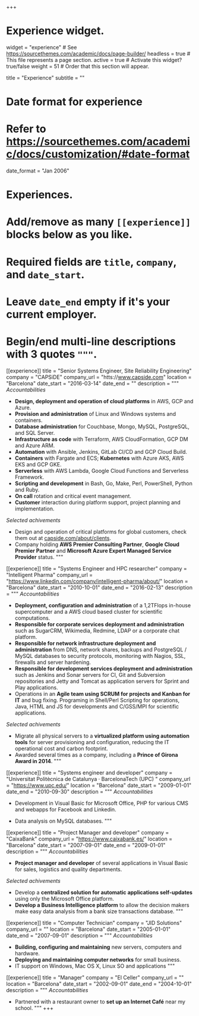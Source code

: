 +++
# Experience widget.
widget = "experience"  # See https://sourcethemes.com/academic/docs/page-builder/
headless = true  # This file represents a page section.
active = true  # Activate this widget? true/false
weight = 51  # Order that this section will appear.

title = "Experience"
subtitle = ""

# Date format for experience
#   Refer to https://sourcethemes.com/academic/docs/customization/#date-format
date_format = "Jan 2006"

# Experiences.
#   Add/remove as many `[[experience]]` blocks below as you like.
#   Required fields are `title`, `company`, and `date_start`.
#   Leave `date_end` empty if it's your current employer.
#   Begin/end multi-line descriptions with 3 quotes `"""`.
[[experience]]
  title = "Senior Systems Engineer, Site Reliability Engineering"
  company = "CAPSiDE"
  company_url = "htts://www.capside.com"
  location = "Barcelona"
  date_start = "2016-03-14"
  date_end = ""
  description = """
  *Accountabilities*
  
  * **Design, deployment and operation of cloud platforms** in AWS, GCP and Azure.
  * **Provision and administration** of Linux and Windows systems and containers.
  * **Database administration** for Couchbase, Mongo, MySQL, PostgreSQL, and SQL Server.
  * **Infrastructure as code** with Terraform, AWS CloudFormation, GCP DM and Azure ARM.
  * **Automation** with Ansible, Jenkins, GitLab CI/CD and GCP Cloud Build.
  * **Containers** with Fargate and ECS; **Kubernetes** with Azure AKS, AWS EKS and GCP GKE.
  * **Serverless** with AWS Lambda, Google Cloud Functions and Serverless Framework.
  * **Scripting and development** in Bash, Go, Make, Perl, PowerShell, Python and Ruby.
  * **On call** rotation and critical event management.
  * **Customer** interaction during platform support, project planning and implementation.

  *Selected achivements*

  * Design and operation of critical platforms for global customers, check them out at [capside.com/about/clients](https://www.capside.com/about/clients/).
  * Company holding **AWS Premier Consulting Partner**, **Google Cloud Premier Partner** and **Microsoft Azure Expert Managed Service Provider** status.
  """

[[experience]]
  title = "Systems Engineer and HPC researcher"
  company = "Intelligent Pharma"
  company_url = "https://www.linkedin.com/company/intelligent-pharma/about/"
  location = "Barcelona"
  date_start = "2010-10-01"
  date_end = "2016-02-13"
  description = """
  *Accountabilities*
  
  * **Deployment, configuration and administration** of a 1,2TFlops in-house supercomputer and a AWS cloud based cluster for scientific computations.
  * **Responsible for corporate services deployment and administration** such as SugarCRM, Wikimedia, Redmine, LDAP or a corporate chat platform.
  * **Responsible for network infrastructure deployment and administration** from DNS, network shares, backups and PostgreSQL / MySQL databases to security protocols, monitoring with Nagios, SSL, firewalls and server hardening.
  * **Responsible for development services deployment and administration** such as Jenkins and Sonar servers for CI, Git and Subversion repositories and Jetty and Tomcat as application servers for Sprint and Play applications.
  * Operations in an **Agile team using SCRUM for projects and Kanban for IT** and bug fixing. Programing in Shell/Perl Scripting for operations, Java, HTML and JS for developments and C/GSS/MPI for scientific applications.

  *Selected achivements*

  * Migrate all physical servers to a **virtualized platform using automation tools** for server provisioning and configuration, reducing the IT operational cost and carbon footprint.
  * Awarded several times as a company, including a **Prince of Girona Award in 2014**.
  """

[[experience]]
  title = "Systems engineer and developer"
  company = "Universitat Politècnica de Catalunya · BarcelonaTech (UPC) "
  company_url = "https://www.upc.edu/"
  location = "Barcelona"
  date_start = "2009-01-01"
  date_end = "2010-09-30"
  description = """
  *Accountabilities*
  
  * Development in Visual Basic for Microsoft Office, PHP for various CMS and webapps for Facebook and Linkedin.

  * Data analysis on MySQL databases.
  """

[[experience]]
  title = "Project Manager and developer"
  company = "CaixaBank"
  company_url = "https://www.caixabank.es/"
  location = "Barcelona"
  date_start = "2007-09-01"
  date_end = "2009-01-01"
  description = """
  *Accountabilities*
  
  * **Project manager and developer** of several applications in Visual Basic for sales, logistics and quality departments.

  *Selected achivements*

  * Develop a **centralized solution for automatic applications self-updates** using only the Microsoft Office platform.
  * **Develop a Business Intelligence platform** to allow the decision makers make easy data analysis from a bank size transactions database.
  """

[[experience]]
  title = "Computer Technician"
  company = "JID Solutions"
  company_url = ""
  location = "Barcelona"
  date_start = "2005-01-01"
  date_end = "2007-09-01"
  description = """
  *Accountabilities*
  
  * **Building, configuring and maintaining** new servers, computers and hardware.
  * **Deploying and maintaining computer networks** for small business.
  * IT support on Windows, Mac OS X, Linux SO and applications
  """

[[experience]]
  title = "Manager"
  company = "El Celler"
  company_url = ""
  location = "Barcelona"
  date_start = "2002-09-01"
  date_end = "2004-10-01"
  description = """
  *Accountabilities*
  
  * Partnered with a restaurant owner to **set up an Internet Café** near my school.
  """
+++
